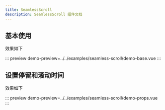 ```yaml
---
title: SeamlessScroll
description: SeamlessScroll 组件文档
---
```


## 基本使用

效果如下

::: preview
demo-preview=../../examples/seamless-scroll/demo-base.vue
:::

## 设置停留和滚动时间

效果如下

::: preview
demo-preview=../../examples/seamless-scroll/demo-props.vue
:::
